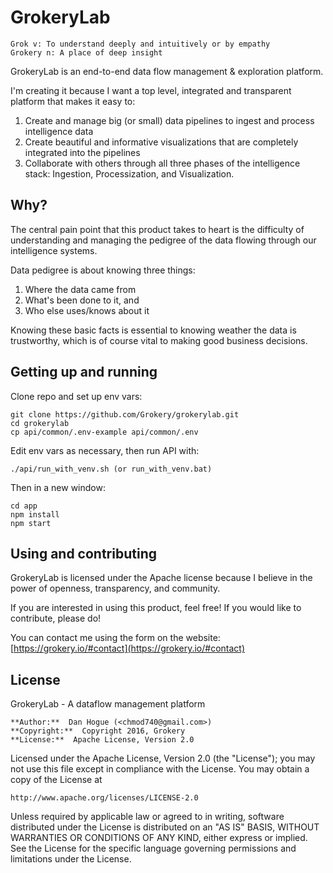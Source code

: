 # GrokeryLab

    Grok v: To understand deeply and intuitively or by empathy
    Grokery n: A place of deep insight

GrokeryLab is an end-to-end data flow management & exploration platform.

I'm creating it because I want a top level, integrated and transparent platform that makes it easy to:

1. Create and manage big (or small) data pipelines to ingest and process intelligence data
2. Create beautiful and informative visualizations that are completely integrated into the pipelines
3. Collaborate with others through all three phases of the intelligence stack: Ingestion, Processization, and Visualization. 

## Why?

The central pain point that this product takes to heart is the difficulty of understanding and managing the pedigree of the data flowing through our intelligence systems.

Data pedigree is about knowing three things:

1. Where the data came from
2. What's been done to it, and
3. Who else uses/knows about it

Knowing these basic facts is essential to knowing weather the data is trustworthy, which is of course vital to making good business decisions.

## Getting up and running

Clone repo and set up env vars:

    git clone https://github.com/Grokery/grokerylab.git
    cd grokerylab
    cp api/common/.env-example api/common/.env

Edit env vars as necessary, then run API with:

    ./api/run_with_venv.sh (or run_with_venv.bat)

Then in a new window:

    cd app
    npm install
    npm start

## Using and contributing

GrokeryLab is licensed under the Apache license because I believe in the power of openness, 
transparency, and community.

If you are interested in using this product, feel free! If you would like to contribute, please do! 

You can contact me using the form on the website: [https://grokery.io/#contact](https://grokery.io/#contact)

## License

GrokeryLab - A dataflow management platform

    **Author:**  Dan Hogue (<chmod740@gmail.com>)
    **Copyright:**  Copyright 2016, Grokery
    **License:**  Apache License, Version 2.0

Licensed under the Apache License, Version 2.0 (the "License");
you may not use this file except in compliance with the License.
You may obtain a copy of the License at

    http://www.apache.org/licenses/LICENSE-2.0

Unless required by applicable law or agreed to in writing, software
distributed under the License is distributed on an "AS IS" BASIS,
WITHOUT WARRANTIES OR CONDITIONS OF ANY KIND, either express or implied.
See the License for the specific language governing permissions and
limitations under the License.

